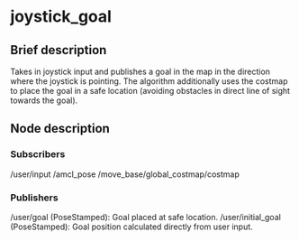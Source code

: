 # joystick_goal

## Brief description

Takes in joystick input and publishes a goal in the map in the direction where the joystick is pointing.
The algorithm additionally uses the costmap to place the goal in a safe location (avoiding obstacles in direct line of sight towards the goal).

## Node description

### Subscribers
/user/input
/amcl_pose
/move_base/global_costmap/costmap

### Publishers
/user/goal (PoseStamped):
	Goal placed at safe location.
/user/initial_goal (PoseStamped):
	Goal position calculated directly from user input.


